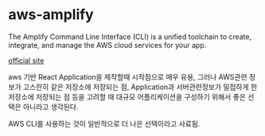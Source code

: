 # aws-amplify

The Amplify Command Line Interface (CLI) is a unified toolchain to create, integrate, and manage the AWS cloud services for your app.

[official site](https://aws-amplify.github.io/docs/)

aws 기반 React Application을 제작할때 시작점으로 매우 유용, 그러나 AWS관련 정보가 고스란히 같은 저장소에 저장되는 점, Application과 서버관련정보가 밀접하게 한 저장소에 저장되는 점 등을 고려할 때 대규모 어플리케이션을 구성하기 위해서 좋은 선택은 아니라고 생각된다.

AWS CLI를 사용하는 것이 일반적으로 더 나은 선택이라고 사료됨.